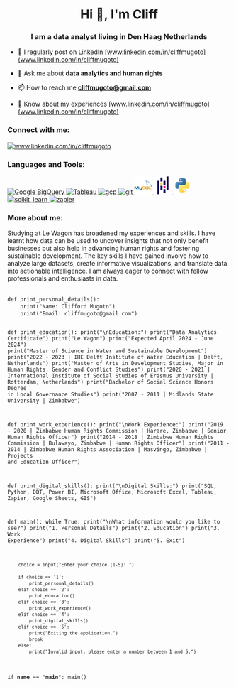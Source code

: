 <h1 align="center">Hi 👋, I'm Cliff</h1>
<h3 align="center">I am a data analyst living in Den Haag Netherlands</h3>

- 📝 I regularly post on LinkedIn [www.linkedin.com/in/cliffmugoto](www.linkedin.com/in/cliffmugoto)

- 💬 Ask me about **data analytics and human rights**

- 📫 How to reach me **cliffmugoto@gmail.com**

- 📄 Know about my experiences [www.linkedin.com/in/cliffmugoto](www.linkedin.com/in/cliffmugoto)

<h3 align="left">Connect with me:</h3>
<p align="left">
<a href="https://linkedin.com/in/www.linkedin.com/in/cliffmugoto" target="blank"><img align="center" src="https://raw.githubusercontent.com/rahuldkjain/github-profile-readme-generator/master/src/images/icons/Social/linked-in-alt.svg" alt="www.linkedin.com/in/cliffmugoto" height="30" width="40" /></a>
</p>

<h3 align="left">Languages and Tools:</h3>
<p align="left">
  <a href="https://cloud.google.com/bigquery" target="_blank" rel="noreferrer">
    <img src="https://www.vectorlogo.zone/logos/google_bigquery/google_bigquery-icon.svg" alt="Google BigQuery" width="40" height="40"/>
  </a>
  
  <a href="https://www.tableau.com/" target="_blank" rel="noreferrer">
    <img src="https://cdn.worldvectorlogo.com/logos/tableau-software.svg" alt="Tableau" width="40" height="40"/>
  </a>

  <!-- Existing icons from your original snippet -->
  <a href="https://cloud.google.com" target="_blank" rel="noreferrer">
    <img src="https://www.vectorlogo.zone/logos/google_cloud/google_cloud-icon.svg" alt="gcp" width="40" height="40"/>
  </a>
  <a href="https://git-scm.com/" target="_blank" rel="noreferrer">
    <img src="https://www.vectorlogo.zone/logos/git-scm/git-scm-icon.svg" alt="git" width="40" height="40"/>
  </a>
  <a href="https://www.mysql.com/" target="_blank" rel="noreferrer">
    <img src="https://raw.githubusercontent.com/devicons/devicon/master/icons/mysql/mysql-original-wordmark.svg" alt="mysql" width="40" height="40"/>
  </a>
  <a href="https://pandas.pydata.org/" target="_blank" rel="noreferrer">
    <img src="https://raw.githubusercontent.com/devicons/devicon/2ae2a900d2f041da66e950e4d48052658d850630/icons/pandas/pandas-original.svg" alt="pandas" width="40" height="40"/>
  </a>
  <a href="https://www.python.org" target="_blank" rel="noreferrer">
    <img src="https://raw.githubusercontent.com/devicons/devicon/master/icons/python/python-original.svg" alt="python" width="40" height="40"/>
  </a>
  <a href="https://scikit-learn.org/" target="_blank" rel="noreferrer">
    <img src="https://upload.wikimedia.org/wikipedia/commons/0/05/Scikit_learn_logo_small.svg" alt="scikit_learn" width="40" height="40"/>
  </a>
  <a href="https://zapier.com" target="_blank" rel="noreferrer">
    <img src="https://www.vectorlogo.zone/logos/zapier/zapier-icon.svg" alt="zapier" width="40" height="40"/>
  </a>
</p>
<h3 align="left">More about me:</h3>
<p> Studying at Le Wagon has broadened my experiences and skills. I have learnt how data can be used to uncover insights that not only benefit businesses but also help in advancing human rights and fostering sustainable development. The key skills I have gained involve how to analyze large datasets, create informative visualizations, and translate data into actionable intelligence. I am always eager to connect with fellow professionals and enthusiasts in data.</p>
<pre>
<code>
def print_personal_details():
    print("Name: Clifford Mugoto")
    print("Email: cliffmugoto@gmail.com")

def print_education():
    print("\nEducation:")
    print("Data Analytics Certificate")
    print("Le Wagon")
    print("Expected April 2024 - June 2024")
    print("Master of Science in Water and Sustainable Development")
    print("2022 - 2023 | IHE Delft Institute of Water Education | Delft, Netherlands")
    print("Master of Arts in Development Studies, Major in Human Rights, Gender and Conflict Studies")
    print("2020 - 2021 | International Institute of Social Studies of Erasmus University | Rotterdam, Netherlands")
    print("Bachelor of Social Science Honors Degree in Local Governance Studies")
    print("2007 - 2011 | Midlands State University | Zimbabwe")

def print_work_experience():
    print("\nWork Experience:")
    print("2019 - 2020 | Zimbabwe Human Rights Commission | Harare, Zimbabwe | Senior Human Rights Officer")
    print("2014 - 2018 | Zimbabwe Human Rights Commission | Bulawayo, Zimbabwe | Human Rights Officer")
    print("2011 - 2014 | Zimbabwe Human Rights Association | Masvingo, Zimbabwe | Projects and Education Officer")

def print_digital_skills():
    print("\nDigital Skills:")
    print("SQL, Python, DBT, Power BI, Microsoft Office, Microsoft Excel, Tableau, Zapier, Google Sheets, GIS")

def main():
    while True:
        print("\nWhat information would you like to see?")
        print("1. Personal Details")
        print("2. Education")
        print("3. Work Experience")
        print("4. Digital Skills")
        print("5. Exit")
        
        choice = input("Enter your choice (1-5): ")
        
        if choice == '1':
            print_personal_details()
        elif choice == '2':
            print_education()
        elif choice == '3':
            print_work_experience()
        elif choice == '4':
            print_digital_skills()
        elif choice == '5':
            print("Exiting the application.")
            break
        else:
            print("Invalid input, please enter a number between 1 and 5.")

if __name__ == "__main__":
    main()
</code>
</pre>

